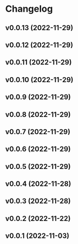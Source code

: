 # Changelog

<!--next-version-placeholder-->

## v0.0.13 (2022-11-29)


## v0.0.12 (2022-11-29)


## v0.0.11 (2022-11-29)


## v0.0.10 (2022-11-29)


## v0.0.9 (2022-11-29)


## v0.0.8 (2022-11-29)


## v0.0.7 (2022-11-29)


## v0.0.6 (2022-11-29)


## v0.0.5 (2022-11-29)


## v0.0.4 (2022-11-28)


## v0.0.3 (2022-11-28)


## v0.0.2 (2022-11-22)


## v0.0.1 (2022-11-03)

